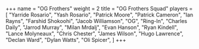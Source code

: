 +++
name = "OG Frothers"
weight = 2
title = "OG Frothers Squad"
players = [
  "Yarride Rosario",
  "Yash Rosario",
  "Patrick Moore",
  "Patrick Cameron",
  "Ian Rayns",
  "Farshid Shokoohi",
  "Jacob Williamson",
  "OG",
  "Ring-In",
  "Charles Daily",
  "Jarrod Murray",
  "Milan Mrdalj",
  "Evan Hanson",
  "Ryan Kindell",
  "Lance Molyneaux",
  "Chris Chester",
  "James Wilson",
  "Hugo Lawrence",
  "Declan Ward",
  "Dylan Watts",
  "Oli Spicer",
]
+++

